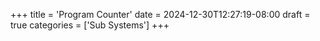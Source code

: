 +++
title = 'Program Counter'
date = 2024-12-30T12:27:19-08:00
draft = true
categories = ['Sub Systems']
+++
